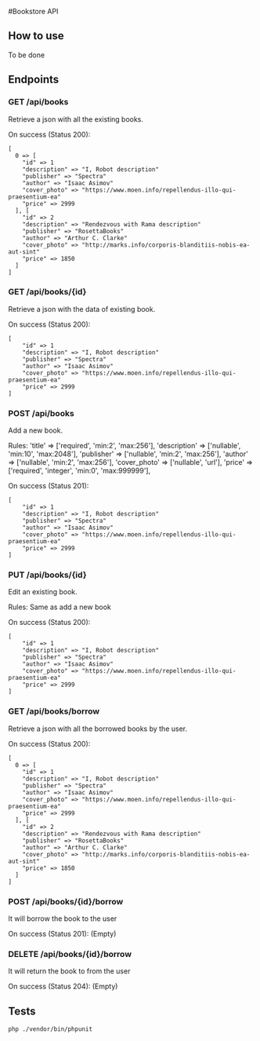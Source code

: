 #Bookstore API

## How to use
To be done

## Endpoints

### GET /api/books

Retrieve a json with all the existing books.

On success (Status 200):
```
[
  0 => [
    "id" => 1
    "description" => "I, Robot description"
    "publisher" => "Spectra"
    "author" => "Isaac Asimov"
    "cover_photo" => "https://www.moen.info/repellendus-illo-qui-praesentium-ea"
    "price" => 2999
  ], [
    "id" => 2
    "description" => "Rendezvous with Rama description"
    "publisher" => "RosettaBooks"
    "author" => "Arthur C. Clarke"
    "cover_photo" => "http://marks.info/corporis-blanditiis-nobis-ea-aut-sint"
    "price" => 1850
  ]
]
```

### GET /api/books/{id}

Retrieve a json with the data of existing book.

On success (Status 200):
```
[
    "id" => 1
    "description" => "I, Robot description"
    "publisher" => "Spectra"
    "author" => "Isaac Asimov"
    "cover_photo" => "https://www.moen.info/repellendus-illo-qui-praesentium-ea"
    "price" => 2999
]
```

### POST /api/books

Add a new book.

Rules:
'title' => ['required', 'min:2', 'max:256'],
'description' => ['nullable', 'min:10', 'max:2048'],
'publisher' => ['nullable', 'min:2', 'max:256'],
'author' => ['nullable', 'min:2', 'max:256'],
'cover_photo' => ['nullable', 'url'],
'price' => ['required', 'integer', 'min:0', 'max:999999'],

On success (Status 201):
```
[
    "id" => 1
    "description" => "I, Robot description"
    "publisher" => "Spectra"
    "author" => "Isaac Asimov"
    "cover_photo" => "https://www.moen.info/repellendus-illo-qui-praesentium-ea"
    "price" => 2999
]
```

### PUT /api/books/{id}

Edit an existing book.

Rules: Same as add a new book

On success (Status 200):
```
[
    "id" => 1
    "description" => "I, Robot description"
    "publisher" => "Spectra"
    "author" => "Isaac Asimov"
    "cover_photo" => "https://www.moen.info/repellendus-illo-qui-praesentium-ea"
    "price" => 2999
]
```


### GET /api/books/borrow

Retrieve a json with all the borrowed books by the user.

On success (Status 200):
```
[
  0 => [
    "id" => 1
    "description" => "I, Robot description"
    "publisher" => "Spectra"
    "author" => "Isaac Asimov"
    "cover_photo" => "https://www.moen.info/repellendus-illo-qui-praesentium-ea"
    "price" => 2999
  ], [
    "id" => 2
    "description" => "Rendezvous with Rama description"
    "publisher" => "RosettaBooks"
    "author" => "Arthur C. Clarke"
    "cover_photo" => "http://marks.info/corporis-blanditiis-nobis-ea-aut-sint"
    "price" => 1850
  ]
]
```

### POST /api/books/{id}/borrow

It will borrow the book to the user

On success (Status 201):
(Empty)

### DELETE /api/books/{id}/borrow

It will return the book to from the user

On success (Status 204):
(Empty)

## Tests
`php ./vendor/bin/phpunit`
